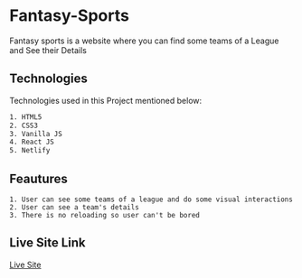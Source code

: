 # Fantasy-Sports

Fantasy sports is a website where you can find some teams of a League and See their Details

## Technologies

Technologies used in this Project mentioned below:

```bash
1. HTML5
2. CSS3
3. Vanilla JS
4. React JS
5. Netlify
```

## Feautures

```
1. User can see some teams of a league and do some visual interactions
2. User can see a team's details
3. There is no reloading so user can't be bored
```

## Live Site Link

[Live Site](https://fantasy-sports-daiyan.netlify.app/)
